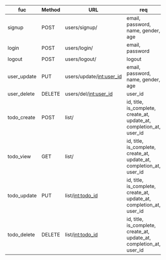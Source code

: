 | **fuc**     | **Method** | **URL**                    | **req**                                                              | **res**  | **host**       | **desc** |
|-------------|------------|----------------------------|----------------------------------------------------------------------|----------|----------------|----------|
| signup      | POST       | users/signup/              | email, password, name, gender, age                                   | save     | localhost:8000 |          |
| login       | POST       | users/login/               | email, password                                                      | validate | localhost:8000 |          |
| logout      | POST       | users/logout/              | logout                                                               | logout   | localhost:8000 |          |
| user_update | PUT        | users/update/<int:user_id> | email, password, name, gender, age                                   | save     | localhost:8000 |          |
| user_delete | DELETE     | users/del/<int:user_id>    | user_id                                                              | delete   | localhost:8000 |          |
| todo_create | POST       | list/                      | id, title, is_complete, create_at, update_at, completion_at, user_id | save     | localhost:8000 |          |
| todo_view   | GET        | list/                      | id, title, is_complete, create_at, update_at, completion_at, user_id | data     | localhost:8000 |          |
| todo_update | PUT        | list/<int:todo_id>         | id, title, is_complete, create_at, update_at, completion_at, user_id | save     | localhost:8000 |          |
| todo_delete | DELETE     | list/<int:todo_id>         | id, title, is_complete, create_at, update_at, completion_at, user_id | delete   | localhost:8000 |          |